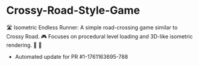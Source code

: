 # Crossy-Road-Style-Game
🛣️ Isometric Endless Runner: A simple road-crossing game similar to Crossy Road. 🎮 Focuses on procedural level loading and 3D-like isometric rendering. 📐 🚦


- Automated update for PR #1-1761163695-788